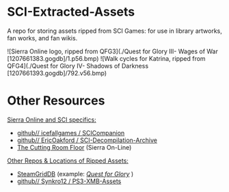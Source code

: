 # SCI-Extracted-Assets
A repo for storing assets ripped from SCI Games: for use in library artworks, fan works, and fan wikis.

![Sierra Online logo, ripped from QFG3](./Quest for Glory III- Wages of War [1207661383.gogdb]/1.p56.bmp)
 ![Walk cycles for Katrina, ripped from QFG4](./Quest for Glory IV- Shadows of Darkness [1207661393.gogdb]/792.v56.bmp)

# Other Resources
<u>Sierra Online and SCI specifics:</u>

* [github// icefallgames / SCICompanion](https://github.com/icefallgames/SCICompanion)
* [github// EricOakford / SCI-Decompilation-Archive](https://github.com/EricOakford/SCI-Decompilation-Archive)
* [The Cutting Room Floor](https://tcrf.net/Category:Games_developed_by_Sierra_On-Line) (Sierra On-Line)


<u>Other Repos & Locations of Ripped Assets:</u>

* [SteamGridDB](https://www.steamgriddb.com/) (example: [*Quest for Glory*](https://www.steamgriddb.com/game/5248150) )
* [github// Synkro12 / PS3-XMB-Assets](https://github.com/Synkro12/PS3-XMB-Assets)